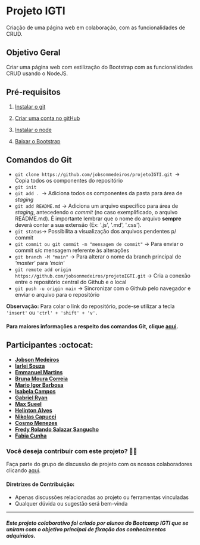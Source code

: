 # Projeto IGTI
Criação de uma página web em colaboração, com as funcionalidades de CRUD.

## Objetivo Geral

Criar uma página web com estilização do Bootstrap com as funcionalidades CRUD usando o NodeJS.

## Pré-requisitos

1. <a href="https://git-scm.com/downloads" target="_blank">Instalar o git</a>

2. <a href="https://github.com/" target="_blank">Criar uma conta no gitHub</a>

3. <a href="https://nodejs.org/pt-br/download/">Instalar o node</a>

4. <a href="https://nodejs.org/pt-br/download/">Baixar o Bootstrap</a>

## Comandos do Git
- ```git clone https://github.com/jobsonmedeiros/projetoIGTI.git ```-> Copia todos os componentes do repositório
- ```git init```
- ```git add . ```-> Adiciona todos os componentes da pasta para área de *staging*
- ```git add README.md``` -> Adiciona um arquivo específico para área de *staging*, antecedendo o *commit* (no caso exemplificado, o arquivo README.md). É importante lembrar que o nome do arquivo **sempre** deverá conter a sua extensão (Ex: '.js', '.md', '.css').
- ```git status```-> Possibilita a visualização dos arquivos pendentes p/ commit
- ```git commit ou git commit -m "mensagem de commit"``` -> Para enviar o commit s/c mensagem referente às alterações
- ```git branch -M "main"``` -> Para alterar o nome da branch principal de *'master'* para *'main'*
- ```git remote add origin https://github.com/jobsonmedeiros/projetoIGTI.git``` -> Cria a conexão entre o repositório central do Github e o local
- ```git push -u origin main``` -> Sincronizar com o Github pelo navegador e enviar o arquivo para o repositório


**Observação:** Para colar o link do repositório, pode-se utilizar a tecla ```'insert'``` ou ```'ctrl' + 'shift' + 'v'.```

#### Para maiores informações a respeito dos comandos Git, clique <a href="https://training.github.com/downloads/pt_BR/github-git-cheat-sheet/">aqui</a>.

## Participantes :octocat:

- <strong><a href="https://github.com/jobsonmedeiros">Jobson Medeiros</a>
- <a href="https://github.com/iarleisouza">Iarlei Souza</a>
- <a href="https://github.com/EmmanuelMartins21">Emmanuel Martins</a>
- <a href="https://github.com/brunacorreia">Bruna Moura Correia</a>
- <a href="https://github.com/migorking">Mario Igor Barbosa</a>
- <a href="https://github.com/IsabelaCampos02">Isabela Campos</a>
- <a href="https://github.com/Bigoode">Gabriel Ryan</a>
- <a href="https://github.com/MaxSueel">Max Sueel</a>
- <a href="https://github.com/HelintonAlves/">Helinton Alves</a>
- <a href="https://github.com/Niikapucci">Nikolas Capucci</a>
- <a href="https://github.com/cosmo-menezes">Cosmo Menezes</a>
- <a href="https://github.com/fredsalas87">Fredy Rolando Salazar Sangucho</a>
- <a href="https://github.com/fabiamcunha">Fabia Cunha</a></strong>

### Você deseja contribuir com este projeto? :fist_right::fist_left:
Faça parte do grupo de discussão de projeto com os nossos colaboradores clicando <a href="https://chat.whatsapp.com/EJT9qART5QD31vlb49R0PB">aqui</a>.
#### Diretrizes de Contribuição:
- Apenas discussões relacionadas ao projeto ou ferramentas vinculadas
- Qualquer dúvida ou sugestão será bem-vinda
_____
##### Este projeto colaborativo foi criado por alunos do Bootcamp IGTI que se uniram com o objetivo principal de fixação dos conhecimentos adquiridos.

